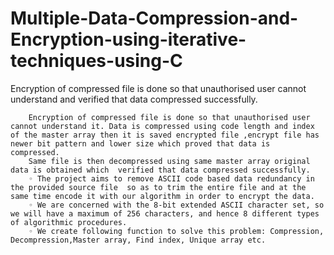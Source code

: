 # Multiple-Data-Compression-and-Encryption-using-iterative-techniques-using-C
Encryption of compressed file is done so that unauthorised user cannot understand and verified that data compressed successfully.


        Encryption of compressed file is done so that unauthorised user cannot understand it. Data is compressed using code length and index of the master array then it is saved encrypted file ,encrypt file has newer bit pattern and lower size which proved that data is  compressed.
        Same file is then decompressed using same master array original data is obtained which  verified that data compressed successfully.
        ◦ The project aims to remove ASCII code based data redundancy in the provided source file  so as to trim the entire file and at the same time encode it with our algorithm in order to encrypt the data.
        ◦ We are concerned with the 8-bit extended ASCII character set, so we will have a maximum of 256 characters, and hence 8 different types of algorithmic procedures.
        ◦ We create following function to solve this problem: Compression, Decompression,Master array, Find index, Unique array etc.
